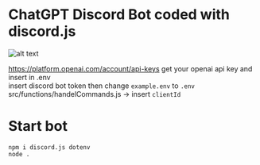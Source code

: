 # ChatGPT Discord Bot coded with discord.js

![alt text](https://cdn.discordapp.com/attachments/1051170910591266849/1074328209425969222/image.png)

https://platform.openai.com/account/api-keys get your openai api key and insert in .env <br />
insert discord bot token then change `example.env` to `.env` <br />
src/functions/handelCommands.js -> insert `clientId` <br />

# Start bot
`npm i discord.js dotenv` <br />
`node .`
